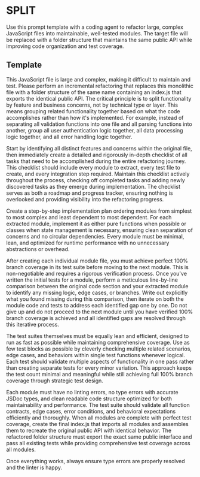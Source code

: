 # SPLIT

Use this prompt template with a coding agent to refactor large, complex JavaScript files into maintainable, well-tested modules. The target file will be replaced with a folder structure that maintains the same public API while improving code organization and test coverage.

## Template

This JavaScript file is large and complex, making it difficult to maintain and test. Please perform an incremental refactoring that replaces this monolithic file with a folder structure of the same name containing an index.js that exports the identical public API. The critical principle is to split functionality by feature and business concerns, not by technical type or layer. This means grouping related functionality together based on what the code accomplishes rather than how it's implemented. For example, instead of separating all validation functions into one file and all parsing functions into another, group all user authentication logic together, all data processing logic together, and all error handling logic together.

Start by identifying all distinct features and concerns within the original file, then immediately create a detailed and rigorously in-depth checklist of all tasks that need to be accomplished during the entire refactoring journey. This checklist should include every module to extract, every test file to create, and every integration step required. Maintain this checklist actively throughout the process, checking off completed tasks and adding newly discovered tasks as they emerge during implementation. The checklist serves as both a roadmap and progress tracker, ensuring nothing is overlooked and providing visibility into the refactoring progress.

Create a step-by-step implementation plan ordering modules from simplest to most complex and least dependent to most dependent. For each extracted module, implement it as either pure functions when possible or classes when state management is necessary, ensuring clean separation of concerns and no circular dependencies. Every module must be minimal, lean, and optimized for runtime performance with no unnecessary abstractions or overhead.

After creating each individual module file, you must achieve perfect 100% branch coverage in its test suite before moving to the next module. This is non-negotiable and requires a rigorous verification process. Once you've written the initial tests for a module, perform a meticulous line-by-line comparison between the original code section and your extracted module to identify any missing logic, edge cases, or branches. Write out explicitly what you found missing during this comparison, then iterate on both the module code and tests to address each identified gap one by one. Do not give up and do not proceed to the next module until you have verified 100% branch coverage is achieved and all identified gaps are resolved through this iterative process.

The test suites themselves must be equally lean and efficient, designed to run as fast as possible while maintaining comprehensive coverage. Use as few test blocks as possible by cleverly checking multiple related scenarios, edge cases, and behaviors within single test functions whenever logical. Each test should validate multiple aspects of functionality in one pass rather than creating separate tests for every minor variation. This approach keeps the test count minimal and meaningful while still achieving full 100% branch coverage through strategic test design.

Each module must have no linting errors, no type errors with accurate JSDoc types, and clean readable code structure optimized for both maintainability and performance. The test suite should validate all function contracts, edge cases, error conditions, and behavioral expectations efficiently and thoroughly. When all modules are complete with perfect test coverage, create the final index.js that imports all modules and assembles them to recreate the original public API with identical behavior. The refactored folder structure must export the exact same public interface and pass all existing tests while providing comprehensive test coverage across all modules.

Once everything works, always ensure type errors are properly resolved and the linter is happy.
